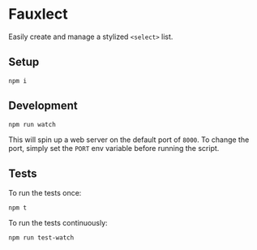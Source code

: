 Fauxlect
===========

Easily create and manage a stylized `<select>` list.

## Setup

```
npm i
```

## Development

```
npm run watch
```

This will spin up a web server on the default port of `8000`. To change the port, simply set the `PORT` env variable before running the script.

## Tests

To run the tests once:

```
npm t
```

To run the tests continuously:

```
npm run test-watch
```
